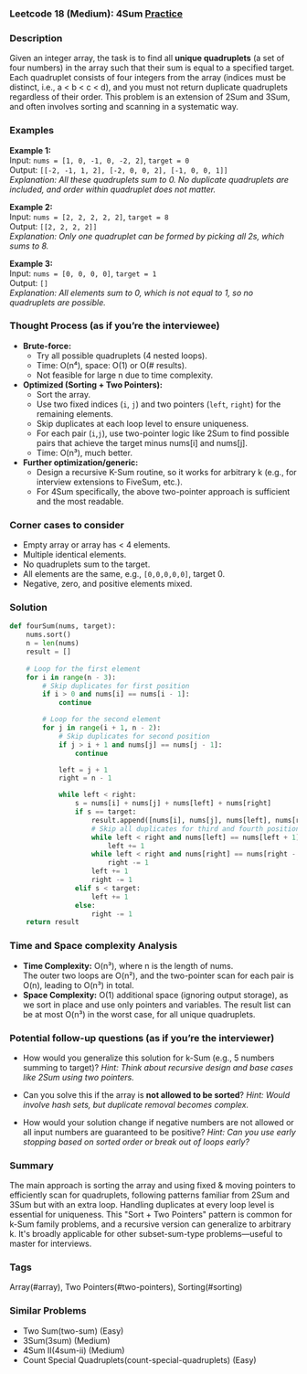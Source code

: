 ### Leetcode 18 (Medium): 4Sum [Practice](https://leetcode.com/problems/4sum)

### Description  
Given an integer array, the task is to find all **unique quadruplets** (a set of four numbers) in the array such that their sum is equal to a specified target. Each quadruplet consists of four integers from the array (indices must be distinct, i.e., a < b < c < d), and you must not return duplicate quadruplets regardless of their order. This problem is an extension of 2Sum and 3Sum, and often involves sorting and scanning in a systematic way.

### Examples  

**Example 1:**  
Input: `nums = [1, 0, -1, 0, -2, 2]`, `target = 0`  
Output: `[[-2, -1, 1, 2], [-2, 0, 0, 2], [-1, 0, 0, 1]]`  
*Explanation: All these quadruplets sum to 0. No duplicate quadruplets are included, and order within quadruplet does not matter.*

**Example 2:**  
Input: `nums = [2, 2, 2, 2, 2]`, `target = 8`  
Output: `[[2, 2, 2, 2]]`  
*Explanation: Only one quadruplet can be formed by picking all 2s, which sums to 8.*

**Example 3:**  
Input: `nums = [0, 0, 0, 0]`, `target = 1`  
Output: `[]`  
*Explanation: All elements sum to 0, which is not equal to 1, so no quadruplets are possible.*


### Thought Process (as if you’re the interviewee)  
- **Brute-force:**  
  - Try all possible quadruplets (4 nested loops).  
  - Time: O(n⁴), space: O(1) or O(# results).  
  - Not feasible for large n due to time complexity.
- **Optimized (Sorting + Two Pointers):**  
  - Sort the array.  
  - Use two fixed indices (`i`, `j`) and two pointers (`left`, `right`) for the remaining elements.
  - Skip duplicates at each loop level to ensure uniqueness.
  - For each pair (`i`,`j`), use two-pointer logic like 2Sum to find possible pairs that achieve the target minus nums[i] and nums[j].
  - Time: O(n³), much better.
- **Further optimization/generic:**  
  - Design a recursive K-Sum routine, so it works for arbitrary k (e.g., for interview extensions to FiveSum, etc.).  
  - For 4Sum specifically, the above two-pointer approach is sufficient and the most readable.

### Corner cases to consider  
- Empty array or array has < 4 elements.
- Multiple identical elements.
- No quadruplets sum to the target.
- All elements are the same, e.g., `[0,0,0,0,0]`, target 0.
- Negative, zero, and positive elements mixed.

### Solution

```python
def fourSum(nums, target):
    nums.sort()
    n = len(nums)
    result = []
    
    # Loop for the first element
    for i in range(n - 3):
        # Skip duplicates for first position
        if i > 0 and nums[i] == nums[i - 1]:
            continue

        # Loop for the second element
        for j in range(i + 1, n - 2):
            # Skip duplicates for second position
            if j > i + 1 and nums[j] == nums[j - 1]:
                continue

            left = j + 1
            right = n - 1

            while left < right:
                s = nums[i] + nums[j] + nums[left] + nums[right]
                if s == target:
                    result.append([nums[i], nums[j], nums[left], nums[right]])
                    # Skip all duplicates for third and fourth positions
                    while left < right and nums[left] == nums[left + 1]:
                        left += 1
                    while left < right and nums[right] == nums[right - 1]:
                        right -= 1
                    left += 1
                    right -= 1
                elif s < target:
                    left += 1
                else:
                    right -= 1
    return result
```

### Time and Space complexity Analysis  

- **Time Complexity:** O(n³), where n is the length of nums.  
  The outer two loops are O(n²), and the two-pointer scan for each pair is O(n), leading to O(n³) in total.
- **Space Complexity:** O(1) additional space (ignoring output storage), as we sort in place and use only pointers and variables. The result list can be at most O(n³) in the worst case, for all unique quadruplets.

### Potential follow-up questions (as if you’re the interviewer)  

- How would you generalize this solution for k-Sum (e.g., 5 numbers summing to target)?
  *Hint: Think about recursive design and base cases like 2Sum using two pointers.*

- Can you solve this if the array is **not allowed to be sorted**?
  *Hint: Would involve hash sets, but duplicate removal becomes complex.*

- How would your solution change if negative numbers are not allowed or all input numbers are guaranteed to be positive?
  *Hint: Can you use early stopping based on sorted order or break out of loops early?*


### Summary
The main approach is sorting the array and using fixed & moving pointers to efficiently scan for quadruplets, following patterns familiar from 2Sum and 3Sum but with an extra loop. Handling duplicates at every loop level is essential for uniqueness. This "Sort + Two Pointers" pattern is common for k-Sum family problems, and a recursive version can generalize to arbitrary k. It's broadly applicable for other subset-sum-type problems—useful to master for interviews.

### Tags
Array(#array), Two Pointers(#two-pointers), Sorting(#sorting)

### Similar Problems
- Two Sum(two-sum) (Easy)
- 3Sum(3sum) (Medium)
- 4Sum II(4sum-ii) (Medium)
- Count Special Quadruplets(count-special-quadruplets) (Easy)
